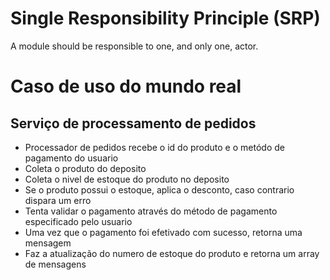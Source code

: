 # Single Responsibility Principle (SRP)
A module should be responsible to one, and only one, actor.

# Caso de uso do mundo real
## Serviço de processamento de pedidos
- Processador de pedidos recebe o id do produto e o metódo de pagamento do usuario
- Coleta o produto do deposito
- Coleta o nivel de estoque do produto no deposito
- Se o produto possui o estoque, aplica o desconto, caso contrario dispara um erro
- Tenta validar o pagamento através do método de pagamento especificado pelo usuario
- Uma vez que o pagamento foi efetivado com sucesso, retorna uma mensagem
- Faz a atualização do numero de estoque do produto e retorna um array de mensagens
